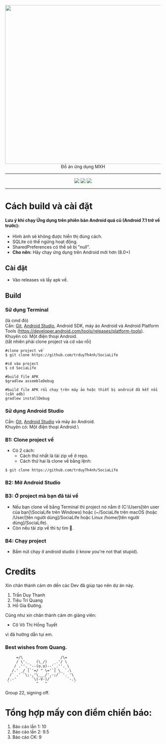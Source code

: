 <div align='center'>
     <img src='https://github.com/trduyTh4nh/SociaLife/assets/68984861/9d20d1e5-afa2-47b6-848b-a42f88718677' height=512/>
     <br/>
     Đồ án ứng dụng MXH
     <br/>
     <hr>
     <img src='https://img.shields.io/badge/java-%23ED8B00.svg?style=for-the-badge&logo=openjdk&logoColor=white'/>
     <img src='https://img.shields.io/badge/Android-3DDC84?style=for-the-badge&logo=android&logoColor=white'/>
     <img src='https://img.shields.io/badge/sqlite-%2307405e.svg?style=for-the-badge&logo=sqlite&logoColor=white'/>
     <hr>
</div>

# Cách build và cài đặt
#### Lưu ý khi chạy Ứng dụng trên phiên bản Android quá cũ (Android 7.1 trở về trước):
- Hình ảnh sẽ không được hiển thị đúng cách.
- SQLite có thể ngừng hoạt động.
- SharedPreferences có thể sẽ bị "null".
- **Cho nên:** Hãy chạy ứng dụng trên Android mới hơn (8.0+)
## Cài đặt
- Vào releases và lấy apk về.
## Build
### Sử dụng Terminal
(là cmd đó)\
Cần: [Git](https://git-scm.com), [Android Studio](https://developer.android.com/studio), Android SDK, máy ảo Android và Android Platform Tools (https://developer.android.com/tools/releases/platform-tools). \
Khuyên có: Một điện thoại Android.\
(tất nhiên phải clone project và cd vào rồi)
```
#clone project về
$ git clone https://github.com/trduyTh4nh/SociaLife

#cd vào project
$ cd SociaLife

#build file APK
$gradlew assembleDebug

#build file APK rồi chạy trên máy ảo hoặc thiết bị android đã kết nối (cần adb)
gradlew installDebug
```

### Sử dụng Android Studio
Cần: [Git](https://git-scm.com), [Android Studio](https://developer.android.com/studio) và máy ảo Android.\
Khuyên có: Một điện thoại Android.\
### B1: Clone project về
- Có 2 cách:
  - Cách thứ nhất là tải zip về ở repo.
  - Cách thứ hai là clone về bằng lệnh:
```
$ git clone https://github.com/trduyTh4nh/SociaLife
```
### B2: Mở Android Studio
### B3: Ở project mà bạn đã tải về
- Nếu bạn clone về bằng Terminal thì project nó nằm ở (C:\Users\[tên user của bạn]\SociaLife trên Windows) hoặc (~/SociaLife trên macOS (hoặc /User/[tên người dùng]/SociaLife hoặc Linux /home/[tên người dùng]/SociaLife).
- Còn nếu tải zip về thì tự tìm 🙂.
### B4: Chạy project
- Bấm nút chạy ở android studio (i know you're not that stupid).
# Credits
Xin chân thành cảm ơn dến các Dev đã giúp tạo nên dự án này.
1. Trần Duy Thanh
2. Tiêu Trí Quang
3. Hồ Gia Đường.

Cũng như xin chân thành cảm ơn giảng viên:

- Cô Võ Thị Hồng Tuyết

vì đã hướng dẫn tụi em.
### Best wishes from Quang.
```
     =/\                 /\=
     / \'._   (\_/)   _.'/ \
    / .''._'--(o.o)--'_.''. \
   /.' _/ |`'=/ " \='`| \_ `.\
  /` .' `\;-,'\___/',-;/` '. '\
 /.-'       `\(-V-)/`       `-.\
 `            "   "            `
 ```
 Group 22, signing off.
# Tổng hợp mấy con điểm chiến báo:
1. Báo cáo lần 1: 10
2. Báo cáo lần 2: 9.5
3. Báo cáo CK: 9
